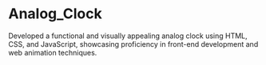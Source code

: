 # Analog_Clock
Developed a functional and visually appealing analog clock using HTML, CSS, and JavaScript, showcasing proficiency in front-end development and web animation techniques.

